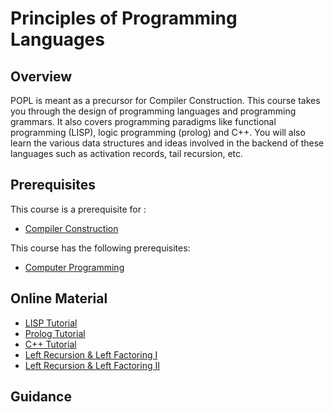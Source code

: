 # Principles of Programming Languages

## Overview
POPL is meant as a precursor for Compiler Construction. This course takes you through the design of programming languages and programming grammars. It also covers programming paradigms like functional programming (LISP), logic programming (prolog) and C++. You will also learn the various data structures and ideas involved in the backend of these languages such as activation records, tail recursion, etc. 

## Prerequisites

This course is a prerequisite for : 
* [Compiler Construction](../CSF363)

This course has the following prerequisites:
* [Computer Programming](../CSF111)

## Online Material

* [LISP Tutorial](https://www.youtube.com/watch?v=ymSq4wHrqyU)
* [Prolog Tutorial](https://www.youtube.com/watch?v=SykxWpFwMGs)
* [C++ Tutorial](https://www.youtube.com/watch?v=vLnPwxZdW4Y)
* [Left Recursion & Left Factoring I](https://www.youtube.com/watch?v=rDBafyxYCW8&list=PLmXKhU9FNesSmu-_DKC7APRoFkaQvGurx&index=9)
* [Left Recursion & Left Factoring II](https://www.youtube.com/watch?v=3_VCoBfrt9c&list=PLEbnTDJUr_IcPtUXFy2b1sGRPsLFMghhS&index=4)

## Guidance
